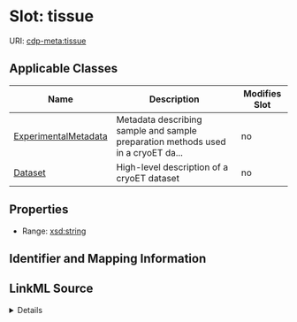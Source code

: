 # Slot: tissue

URI: [cdp-meta:tissue](https://cryoetdataportal.czscience.com/schema/metadata/tissue)



<!-- no inheritance hierarchy -->




## Applicable Classes

| Name | Description | Modifies Slot |
| --- | --- | --- |
[ExperimentalMetadata](ExperimentalMetadata.md) | Metadata describing sample and sample preparation methods used in a cryoET da... |  no  |
[Dataset](Dataset.md) | High-level description of a cryoET dataset |  no  |







## Properties

* Range: [xsd:string](http://www.w3.org/2001/XMLSchema#string)





## Identifier and Mapping Information








## LinkML Source

<details>
```yaml
name: tissue
alias: tissue
domain_of:
- ExperimentalMetadata
- Dataset
range: string

```
</details>